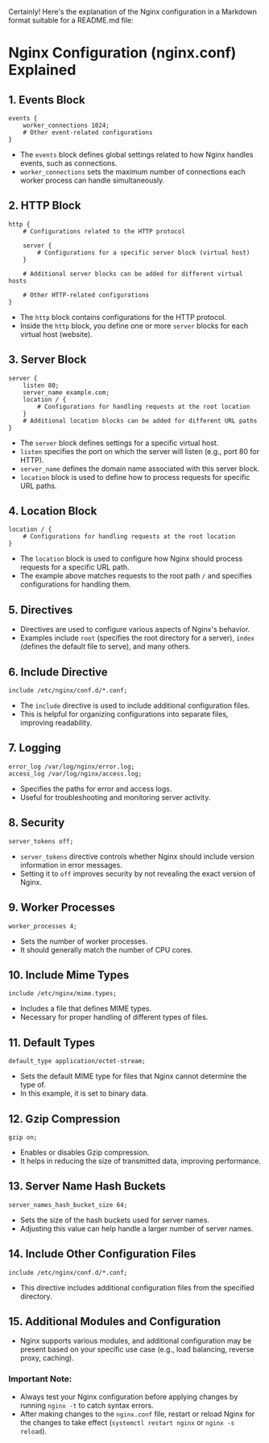 Certainly! Here's the explanation of the Nginx configuration in a Markdown format suitable for a README.md file:

# Nginx Configuration (nginx.conf) Explained

## 1. Events Block
```nginx
events {
    worker_connections 1024;
    # Other event-related configurations
}
```
- The `events` block defines global settings related to how Nginx handles events, such as connections.
- `worker_connections` sets the maximum number of connections each worker process can handle simultaneously.

## 2. HTTP Block
```nginx
http {
    # Configurations related to the HTTP protocol

    server {
        # Configurations for a specific server block (virtual host)
    }

    # Additional server blocks can be added for different virtual hosts

    # Other HTTP-related configurations
}
```
- The `http` block contains configurations for the HTTP protocol.
- Inside the `http` block, you define one or more `server` blocks for each virtual host (website).

## 3. Server Block
```nginx
server {
    listen 80;
    server_name example.com;
    location / {
        # Configurations for handling requests at the root location
    }
    # Additional location blocks can be added for different URL paths
}
```
- The `server` block defines settings for a specific virtual host.
- `listen` specifies the port on which the server will listen (e.g., port 80 for HTTP).
- `server_name` defines the domain name associated with this server block.
- `location` block is used to define how to process requests for specific URL paths.

## 4. Location Block
```nginx
location / {
    # Configurations for handling requests at the root location
}
```
- The `location` block is used to configure how Nginx should process requests for a specific URL path.
- The example above matches requests to the root path `/` and specifies configurations for handling them.

## 5. Directives
- Directives are used to configure various aspects of Nginx's behavior.
- Examples include `root` (specifies the root directory for a server), `index` (defines the default file to serve), and many others.

## 6. Include Directive
```nginx
include /etc/nginx/conf.d/*.conf;
```
- The `include` directive is used to include additional configuration files.
- This is helpful for organizing configurations into separate files, improving readability.

## 7. Logging
```nginx
error_log /var/log/nginx/error.log;
access_log /var/log/nginx/access.log;
```
- Specifies the paths for error and access logs.
- Useful for troubleshooting and monitoring server activity.

## 8. Security
```nginx
server_tokens off;
```
- `server_tokens` directive controls whether Nginx should include version information in error messages.
- Setting it to `off` improves security by not revealing the exact version of Nginx.

## 9. Worker Processes
```nginx
worker_processes 4;
```
- Sets the number of worker processes.
- It should generally match the number of CPU cores.

## 10. Include Mime Types
```nginx
include /etc/nginx/mime.types;
```
- Includes a file that defines MIME types.
- Necessary for proper handling of different types of files.

## 11. Default Types
```nginx
default_type application/octet-stream;
```
- Sets the default MIME type for files that Nginx cannot determine the type of.
- In this example, it is set to binary data.

## 12. Gzip Compression
```nginx
gzip on;
```
- Enables or disables Gzip compression.
- It helps in reducing the size of transmitted data, improving performance.

## 13. Server Name Hash Buckets
```nginx
server_names_hash_bucket_size 64;
```
- Sets the size of the hash buckets used for server names.
- Adjusting this value can help handle a larger number of server names.

## 14. Include Other Configuration Files
```nginx
include /etc/nginx/conf.d/*.conf;
```
- This directive includes additional configuration files from the specified directory.

## 15. Additional Modules and Configuration
- Nginx supports various modules, and additional configuration may be present based on your specific use case (e.g., load balancing, reverse proxy, caching).

### Important Note:
- Always test your Nginx configuration before applying changes by running `nginx -t` to catch syntax errors.
- After making changes to the `nginx.conf` file, restart or reload Nginx for the changes to take effect (`systemctl restart nginx` or `nginx -s reload`).
